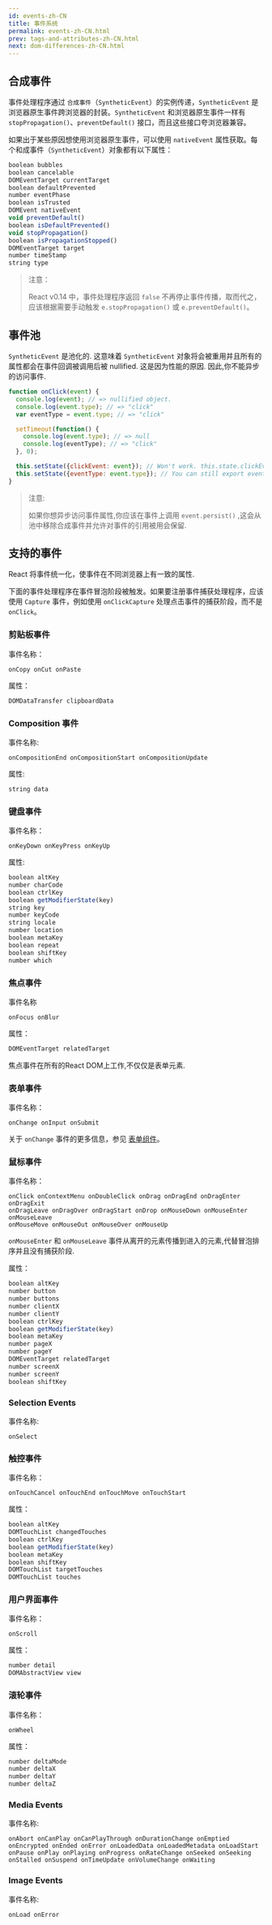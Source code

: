 ```yaml
---
id: events-zh-CN
title: 事件系统
permalink: events-zh-CN.html
prev: tags-and-attributes-zh-CN.html
next: dom-differences-zh-CN.html
---
```


## 合成事件

事件处理程序通过 `合成事件`（`SyntheticEvent`）的实例传递，`SyntheticEvent` 是浏览器原生事件跨浏览器的封装。`SyntheticEvent` 和浏览器原生事件一样有 `stopPropagation()`、`preventDefault()` 接口，而且这些接口夸浏览器兼容。

如果出于某些原因想使用浏览器原生事件，可以使用 `nativeEvent` 属性获取。每个和成事件（`SyntheticEvent`）对象都有以下属性：

```javascript
boolean bubbles
boolean cancelable
DOMEventTarget currentTarget
boolean defaultPrevented
number eventPhase
boolean isTrusted
DOMEvent nativeEvent
void preventDefault()
boolean isDefaultPrevented()
void stopPropagation()
boolean isPropagationStopped()
DOMEventTarget target
number timeStamp
string type
```

> 注意：
>
> React v0.14 中，事件处理程序返回 `false` 不再停止事件传播，取而代之，应该根据需要手动触发 `e.stopPropagation()` 或 `e.preventDefault()`。

## 事件池

`SyntheticEvent` 是池化的. 这意味着 `SyntheticEvent` 对象将会被重用并且所有的属性都会在事件回调被调用后被 nullified.
这是因为性能的原因.
因此,你不能异步的访问事件.

```javascript
function onClick(event) {
  console.log(event); // => nullified object.
  console.log(event.type); // => "click"
  var eventType = event.type; // => "click"

  setTimeout(function() {
    console.log(event.type); // => null
    console.log(eventType); // => "click"
  }, 0);

  this.setState({clickEvent: event}); // Won't work. this.state.clickEvent will only contain null values.
  this.setState({eventType: event.type}); // You can still export event properties.
}
```

> 注意:
>
> 如果你想异步访问事件属性,你应该在事件上调用 `event.persist()` ,这会从池中移除合成事件并允许对事件的引用被用会保留.

## 支持的事件

React 将事件统一化，使事件在不同浏览器上有一致的属性.

下面的事件处理程序在事件冒泡阶段被触发。如果要注册事件捕获处理程序，应该使用 `Capture` 事件，例如使用 `onClickCapture` 处理点击事件的捕获阶段，而不是 `onClick`。


### 剪贴板事件

事件名称：

```
onCopy onCut onPaste
```

属性：

```javascript
DOMDataTransfer clipboardData
```


### Composition 事件

事件名称:

```
onCompositionEnd onCompositionStart onCompositionUpdate
```

属性:

```javascript
string data

```


### 键盘事件

事件名称：

```
onKeyDown onKeyPress onKeyUp
```

属性:

```javascript
boolean altKey
number charCode
boolean ctrlKey
boolean getModifierState(key)
string key
number keyCode
string locale
number location
boolean metaKey
boolean repeat
boolean shiftKey
number which
```


### 焦点事件

事件名称

```
onFocus onBlur
```

属性：

```javascript
DOMEventTarget relatedTarget
```

焦点事件在所有的React DOM上工作,不仅仅是表单元素.

### 表单事件

事件名称：

```
onChange onInput onSubmit
```

关于 `onChange` 事件的更多信息，参见 [表单组件](/react/docs/forms-zh-CN.html)。


### 鼠标事件

事件名称：

```
onClick onContextMenu onDoubleClick onDrag onDragEnd onDragEnter onDragExit
onDragLeave onDragOver onDragStart onDrop onMouseDown onMouseEnter onMouseLeave
onMouseMove onMouseOut onMouseOver onMouseUp
```

`onMouseEnter` 和 `onMouseLeave` 事件从离开的元素传播到进入的元素,代替冒泡排序并且没有捕获阶段.

属性：

```javascript
boolean altKey
number button
number buttons
number clientX
number clientY
boolean ctrlKey
boolean getModifierState(key)
boolean metaKey
number pageX
number pageY
DOMEventTarget relatedTarget
number screenX
number screenY
boolean shiftKey
```


### Selection Events

事件名称:

```
onSelect
```


### 触控事件

事件名称：

```
onTouchCancel onTouchEnd onTouchMove onTouchStart
```

属性：

```javascript
boolean altKey
DOMTouchList changedTouches
boolean ctrlKey
boolean getModifierState(key)
boolean metaKey
boolean shiftKey
DOMTouchList targetTouches
DOMTouchList touches
```


### 用户界面事件

事件名称：

```
onScroll
```

属性：

```javascript
number detail
DOMAbstractView view
```


### 滚轮事件

事件名称：

```
onWheel
```

属性：

```javascript
number deltaMode
number deltaX
number deltaY
number deltaZ
```

### Media Events

事件名称:

```
onAbort onCanPlay onCanPlayThrough onDurationChange onEmptied onEncrypted onEnded onError onLoadedData onLoadedMetadata onLoadStart onPause onPlay onPlaying onProgress onRateChange onSeeked onSeeking onStalled onSuspend onTimeUpdate onVolumeChange onWaiting
```

### Image Events

事件名称:

```
onLoad onError
```
